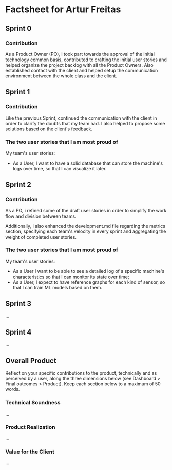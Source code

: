# Factsheet for Artur Freitas

## Sprint 0

### Contribution
As a Product Owner (PO), i took part towards the approval of the initial technology common basis, contributed to crafting the initial user stories and helped organize the project backlog with all the Product Owners. Also established contact with the client and helped setup the communication environment between the whole class and the client.

## Sprint 1

### Contribution
Like the previous Sprint, continued the communication with the client in order to clarify the doubts that my team had. I also helped to propose some solutions based on the client's feedback. 

### The two user stories that I am most proud of
My team's user stories: 
- As a User, I want to have a solid database that can store the machine's logs over time, so that I can visualize it later.


## Sprint 2

### Contribution
As a PO, i refined some of the draft user stories in order to simplify the work flow and division between teams.

Additionally, I also enhanced the development.md file regarding the metrics section, specifying each team's velocity in every sprint and aggregating the weight of completed user stories.

### The two user stories that I am most proud of
My team's user stories:
- As a User I want to be able to see a detailed log of a specific machine's characteristics so that I can monitor its state over time;
- As a User, I expect to have reference graphs for each kind of sensor, so that I can train ML models based on them.

## Sprint 3

...


## Sprint 4

...


## Overall Product

Reflect on your specific contributions to the product, technically and as perceived by a user, along the three dimensions below (see Dashboard > Final outcomes > Product). Keep each section below to a maximum of 50 words.


### Technical Soundness

...


### Product Realization

...


### Value for the Client

...
